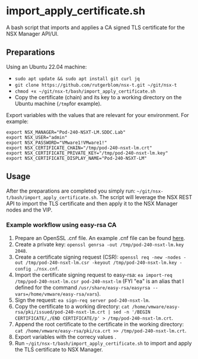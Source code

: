 # import_apply_certificate.sh
A bash script that imports and applies a CA signed TLS certificate for the NSX Manager API/UI.

## Preparations
Using an Ubuntu 22.04 machine: 

* ```sudo apt update && sudo apt install git curl jq```
* ```git clone https://github.com/rutgerblom/nsx-t.git ~/git/nsx-t```
* ```chmod +x ~/git/nsx-t/bash/import_apply_certificate.sh```
* Copy the certificate (chain) and its key to a working directory on the Ubuntu machine (```/tmp```for example).

Export variables with the values that are relevant for your environment. For example:
```
export NSX_MANAGER="Pod-240-NSXT-LM.SDDC.Lab"
export NSX_USER="admin"
export NSX_PASSWORD="VMware1!VMware1!"
export NSX_CERTIFICATE_CHAIN="/tmp/pod-240-nsxt-lm.crt"
export NSX_CERTIFICATE_PRIVATE_KEY="/tmp/pod-240-nsxt-lm.key"
export NSX_CERTIFICATE_DISPLAY_NAME="Pod-240-NSXT-LM"
```

## Usage
After the preparations are completed you simply run: ```~/git/nsx-t/bash/import_apply_certificate.sh```. 
The script will leverage the NSX REST API to import the TLS certificate and then apply it to the NSX Manager nodes and the VIP. 

### Example workflow using easy-rsa CA
1. Prepare an OpenSSL .cnf file. An example .cnf file can be found [here](nsx.cnf).
2. Create a private key: ```openssl genrsa -out /tmp/pod-240-nsxt-lm.key 2048```.
3. Create a certificate signing request (CSR): ```openssl req -new -nodes -out /tmp/pod-240-nsxt-lm.csr -keyout /tmp/pod-240-nsxt-lm.key -config ./nsx.cnf```.
4. Import the certificate signing request to easy-rsa: ```ea import-req /tmp/pod-240-nsxt-lm.csr pod-240-nsxt-lm``` (FYI "ea" is an alias that I defined for the command ```/usr/share/easy-rsa/easyrsa --vars=/home/vmware/easy-rsa/vars```).
5. Sign the request: ```ea sign-req server pod-240-nsxt-lm```.
6. Copy the certificate to a working directory: ```cat /home/vmware/easy-rsa/pki/issued/pod-240-nsxt-lm.crt | sed -n '/BEGIN CERTIFICATE/,/END CERTIFICATE/p' > /tmp/pod-240-nsxt-lm.crt```.
7. Append the root certificate to the certificate in the working directory: ```cat /home/vmware/easy-rsa/pki/ca.crt >> /tmp/pod-240-nsxt-lm.crt```.
8. Export variables with the correcy values .
9. Run ```~/git/nsx-t/bash/import_apply_certificate.sh``` to import and apply the TLS certificate to NSX Manager.